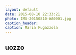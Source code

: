 ```yaml
---
layout: default
date: 2015-08-10 22:33:21
photo: IMG-20150810-WA0001.jpg
caption_header:  
caption: Maria Fugazzola
---
```

uozzo
---
